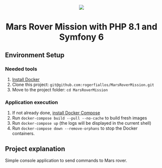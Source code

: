 <p align="center">
  <a href="http://www.intrepidmuseum.org/The-Intrepid-Experience/Past-Exhibitions/Mission-to-Mars-(Mars-Rover-exhibit)/images/mars_banner.aspx?width=676&height=268">
    <img src="http://www.intrepidmuseum.org/The-Intrepid-Experience/Past-Exhibitions/Mission-to-Mars-(Mars-Rover-exhibit)/images/mars_banner.aspx?width=676&height=268"/>
  </a>
</p>

<h1 align="center">
  Mars Rover Mission with PHP 8.1 and Symfony 6
</h1>

## Environment Setup

### Needed tools

1. [Install Docker](https://www.docker.com/get-started)
2. Clone this project: `git@github.com:rogerfiallos/MarsRoverMission.git`
3. Move to the project folder: `cd MarsRoverMission`

### Application execution

1. If not already done, [install Docker Compose](https://docs.docker.com/compose/install/)
2. Run `docker-compose build --pull --no-cache` to build fresh images
3. Run `docker-compose up` (the logs will be displayed in the current shell)
5. Run `docker-compose down --remove-orphans` to stop the Docker containers.

## Project explanation

Simple console application to send commands to Mars rover.

